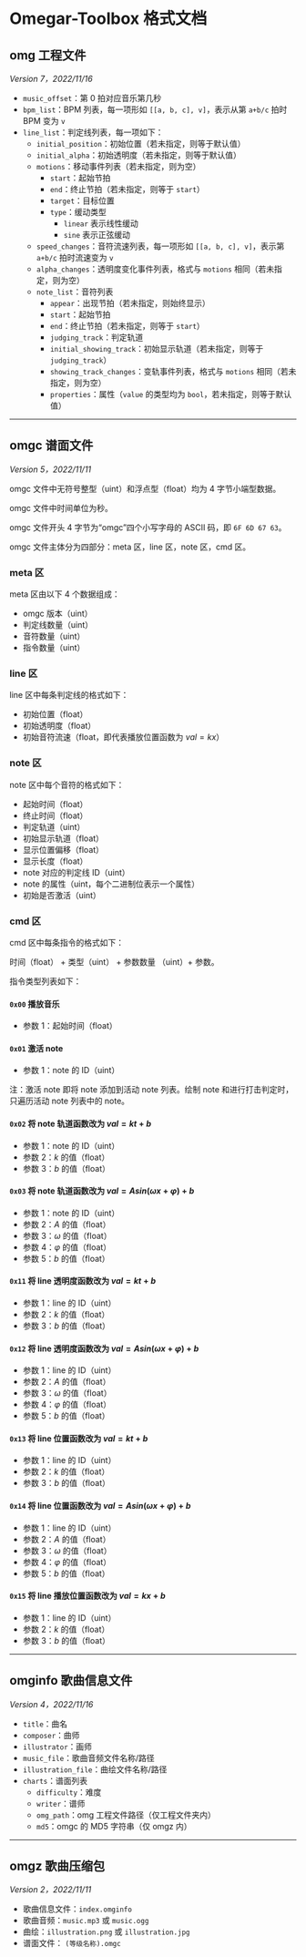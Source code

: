 # Omegar-Toolbox 格式文档

## omg 工程文件

*Version 7，2022/11/16*

- `music_offset`：第 0 拍对应音乐第几秒
- `bpm_list`：BPM 列表，每一项形如 `[[a, b, c], v]`，表示从第 `a+b/c` 拍时 BPM 变为 `v`
- `line_list`：判定线列表，每一项如下：
  - `initial_position`：初始位置（若未指定，则等于默认值）
  - `initial_alpha`：初始透明度（若未指定，则等于默认值）
  - `motions`：移动事件列表（若未指定，则为空）
    - `start`：起始节拍
    - `end`：终止节拍（若未指定，则等于 `start`）
    - `target`：目标位置
    - `type`：缓动类型
      - `linear` 表示线性缓动
      - `sine` 表示正弦缓动
  - `speed_changes`：音符流速列表，每一项形如 `[[a, b, c], v]`，表示第 `a+b/c` 拍时流速变为 `v`
  - `alpha_changes`：透明度变化事件列表，格式与 `motions` 相同（若未指定，则为空）
  - `note_list`：音符列表
    - `appear`：出现节拍（若未指定，则始终显示）
    - `start`：起始节拍
    - `end`：终止节拍（若未指定，则等于 `start`）
    - `judging_track`：判定轨道
    - `initial_showing_track`：初始显示轨道（若未指定，则等于 `judging_track`）
    - `showing_track_changes`：变轨事件列表，格式与 `motions` 相同（若未指定，则为空）
    - `properties`：属性（`value` 的类型均为 `bool`，若未指定，则等于默认值）

---

## omgc 谱面文件

*Version 5，2022/11/11*

omgc 文件中无符号整型（uint）和浮点型（float）均为 4 字节小端型数据。

omgc 文件中时间单位为秒。

omgc 文件开头 4 字节为“omgc”四个小写字母的 ASCII 码，即 `6F 6D 67 63`。

omgc 文件主体分为四部分：meta 区，line 区，note 区，cmd 区。

### meta 区

meta 区由以下 4 个数据组成：

- omgc 版本（uint）
- 判定线数量（uint）
- 音符数量（uint）
- 指令数量（uint）

### line 区

line 区中每条判定线的格式如下：

- 初始位置（float）
- 初始透明度（float）
- 初始音符流速（float，即代表播放位置函数为 $val=kx$）

### note 区

note 区中每个音符的格式如下：

- 起始时间（float）
- 终止时间（float）
- 判定轨道（uint）
- 初始显示轨道（float）
- 显示位置偏移（float）
- 显示长度（float）
- note 对应的判定线 ID（uint）
- note 的属性（uint，每个二进制位表示一个属性）
- 初始是否激活（uint）

### cmd 区

cmd 区中每条指令的格式如下：

时间（float） + 类型（uint） + 参数数量 （uint）+ 参数。

指令类型列表如下：

#### `0x00` 播放音乐

- 参数 1：起始时间（float）

#### `0x01` 激活 note

- 参数 1：note 的 ID（uint）

注：激活 note 即将 note 添加到活动 note 列表。绘制 note 和进行打击判定时，只遍历活动 note 列表中的 note。

#### `0x02` 将 note 轨道函数改为 $val=kt+b$

- 参数 1：note 的 ID（uint）
- 参数 2：$k$ 的值（float）
- 参数 3：$b$ 的值（float）

#### `0x03` 将 note 轨道函数改为 $val=Asin(\omega x+\varphi)+b$

- 参数 1：note 的 ID（uint）
- 参数 2：$A$ 的值（float）
- 参数 3：$\omega$ 的值（float）
- 参数 4：$\varphi$ 的值（float）
- 参数 5：$b$ 的值（float）

#### `0x11` 将 line 透明度函数改为 $val=kt+b$

- 参数 1：line 的 ID（uint）
- 参数 2：$k$ 的值（float）
- 参数 3：$b$ 的值（float）

#### `0x12` 将 line 透明度函数改为 $val=Asin(\omega x+\varphi)+b$

- 参数 1：line 的 ID（uint）
- 参数 2：$A$ 的值（float）
- 参数 3：$\omega$ 的值（float）
- 参数 4：$\varphi$ 的值（float）
- 参数 5：$b$ 的值（float）

#### `0x13` 将 line 位置函数改为 $val=kt+b$

- 参数 1：line 的 ID（uint）
- 参数 2：$k$ 的值（float）
- 参数 3：$b$ 的值（float）

#### `0x14` 将 line 位置函数改为 $val=Asin(\omega x+\varphi)+b$

- 参数 1：line 的 ID（uint）
- 参数 2：$A$ 的值（float）
- 参数 3：$\omega$ 的值（float）
- 参数 4：$\varphi$ 的值（float）
- 参数 5：$b$ 的值（float）

#### `0x15` 将 line 播放位置函数改为 $val=kx+b$

- 参数 1：line 的 ID（uint）
- 参数 2：$k$ 的值（float）
- 参数 3：$b$ 的值（float）

---

## omginfo 歌曲信息文件

*Version 4，2022/11/16*

- `title`：曲名
- `composer`：曲师
- `illustrator`：画师
- `music_file`：歌曲音频文件名称/路径
- `illustration_file`：曲绘文件名称/路径
- `charts`：谱面列表
  - `difficulty`：难度
  - `writer`：谱师
  - `omg_path`：omg 工程文件路径（仅工程文件夹内）
  - `md5`：omgc 的 MD5 字符串（仅 omgz 内）

---

## omgz 歌曲压缩包

*Version 2，2022/11/11*

- 歌曲信息文件：`index.omginfo`
- 歌曲音频：`music.mp3` 或 `music.ogg`
- 曲绘：`illustration.png` 或 `illustration.jpg`
- 谱面文件： `(等级名称).omgc`
